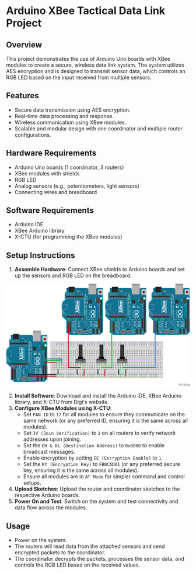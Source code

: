# Arduino XBee Tactical Data Link Project

## Overview
This project demonstrates the use of Arduino Uno boards with XBee modules to create a secure, wireless data link system. The system utilizes AES encryption and is designed to transmit sensor data, which controls an RGB LED based on the input received from multiple sensors.

## Features
- Secure data transmission using AES encryption.
- Real-time data processing and response.
- Wireless communication using XBee modules.
- Scalable and modular design with one coordinator and multiple router configurations.

## Hardware Requirements
- Arduino Uno boards (1 coordinator, 3 routers)
- XBee modules with shields
- RGB LED
- Analog sensors (e.g., potentiometers, light sensors)
- Connecting wires and breadboard

## Software Requirements
- Arduino IDE
- XBee Arduino library
- X-CTU (for programming the XBee modules)

## Setup Instructions
1. **Assemble Hardware**: Connect XBee shields to Arduino boards and set up the sensors and RGB LED on the breadboard.

![wiring diagram](https://github.com/gcoulby/ZigBeeEncryptedDataLink/blob/main/wiring-diagram.png?raw=true)

2. **Install Software**: Download and install the Arduino IDE, XBee Arduino library, and X-CTU from Digi's website.
3. **Configure XBee Modules using X-CTU**:
   - Set `PAN ID` to `17` for all modules to ensure they communicate on the same network (or any preferred ID, ensuring it is the same across all modules).
   - Set `JV (Join Verification)` to `1` on all routers to verify network addresses upon joining.
   - Set the `DH & DL (Destination Address)` to `0x0000` to enable broadcast messages.
   - Enable encryption by setting `EE (Encryption Enable)` to `1`.
   - Set the `KY (Encryption Key)` to `FB0CAD01` (or any preferred secure key, ensuring it is the same across all modules).
   - Ensure all modules are in `AT Mode` for simpler command and control setups.
4. **Upload Sketches**: Upload the router and coordinator sketches to the respective Arduino boards.
5. **Power On and Test**: Switch on the system and test connectivity and data flow across the modules.

## Usage
- Power on the system.
- The routers will read data from the attached sensors and send encrypted packets to the coordinator.
- The coordinator decrypts the packets, processes the sensor data, and controls the RGB LED based on the received values.

